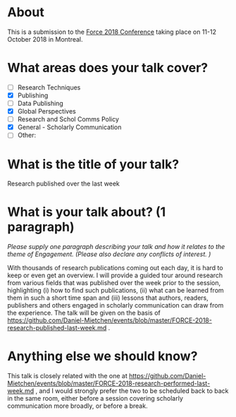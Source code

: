 # About

This is a submission to the [Force 2018 Conference](https://www.force11.org/meetings/force2018) taking place on 11-12 October 2018 in Montreal.

# What areas does your talk cover?

- [ ] Research Techniques
- [X] Publishing
- [ ] Data Publishing
- [X] Global Perspectives
- [ ] Research and Schol Comms Policy
- [X] General - Scholarly Communication
- [ ] Other:

# What is the title of your talk?

Research published over the last week

# What is your talk about? (1 paragraph)

*Please supply one paragraph describing your talk and how it relates to the theme of Engagement. (Please also declare any conflicts of interest. )*

With thousands of research publications coming out each day, it is hard to keep or even get an overview. I will provide a guided tour around research from various fields that was published over the week prior to the session, highlighting (i) how to find such publications, (ii) what can be learned from them in such a short time span and (iii) lessons that authors, readers, publishers and others engaged in scholarly communication can draw from the experience. The talk will be given on the basis of https://github.com/Daniel-Mietchen/events/blob/master/FORCE-2018-research-published-last-week.md .

# Anything else we should know? 

This talk is closely related with the one at https://github.com/Daniel-Mietchen/events/blob/master/FORCE-2018-research-performed-last-week.md , and I would strongly prefer the two to be scheduled back to back in the same room, either before a session covering scholarly communication more broadly, or before a break.
